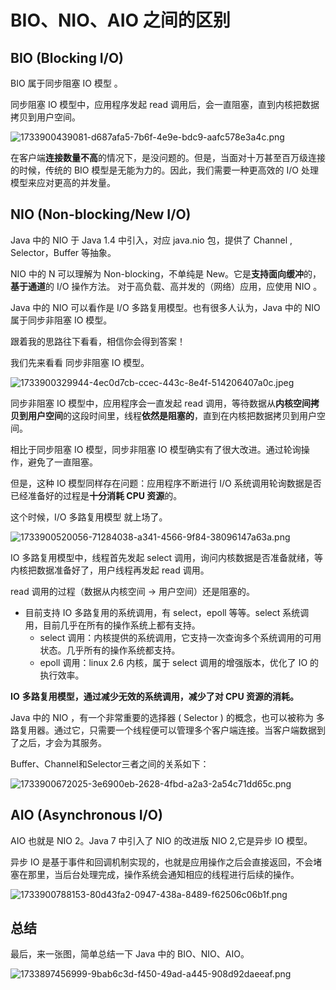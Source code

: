 # BIO、NIO、AIO 之间的区别

## BIO (Blocking I/O)
BIO 属于同步阻塞 IO 模型 。

同步阻塞 IO 模型中，应用程序发起 read 调用后，会一直阻塞，直到内核把数据拷贝到用户空间。

![1733900439081-d687afa5-7b6f-4e9e-bdc9-aafc578e3a4c.png](./img/kYGJ-1yVJyNTEDnL/1733900439081-d687afa5-7b6f-4e9e-bdc9-aafc578e3a4c-384930.png)

在客户端**连接数量不高**的情况下，是没问题的。但是，当面对十万甚至百万级连接的时候，传统的 BIO 模型是无能为力的。因此，我们需要一种更高效的 I/O 处理模型来应对更高的并发量。

## NIO (Non-blocking/New I/O)
Java 中的 NIO 于 Java 1.4 中引入，对应 java.nio 包，提供了 Channel , Selector，Buffer 等抽象。

NIO 中的 N 可以理解为 Non-blocking，不单纯是 New。它是**支持面向缓冲**的，**基于通道**的 I/O 操作方法。 对于高负载、高并发的（网络）应用，应使用 NIO 。

Java 中的 NIO 可以看作是 I/O 多路复用模型。也有很多人认为，Java 中的 NIO 属于同步非阻塞 IO 模型。

跟着我的思路往下看看，相信你会得到答案！

我们先来看看 同步非阻塞 IO 模型。

![1733900329944-4ec0d7cb-ccec-443c-8e4f-514206407a0c.jpeg](./img/kYGJ-1yVJyNTEDnL/1733900329944-4ec0d7cb-ccec-443c-8e4f-514206407a0c-426236.jpeg)

同步非阻塞 IO 模型中，应用程序会一直发起 read 调用，等待数据从**内核空间拷贝到用户空间**的这段时间里，线程**依然是阻塞的**，直到在内核把数据拷贝到用户空间。

相比于同步阻塞 IO 模型，同步非阻塞 IO 模型确实有了很大改进。通过轮询操作，避免了一直阻塞。

但是，这种 IO 模型同样存在问题：应用程序不断进行 I/O 系统调用轮询数据是否已经准备好的过程是**十分消耗 CPU 资源**的。

这个时候，I/O 多路复用模型 就上场了。

![1733900520056-71284038-a341-4566-9f84-38096147a63a.png](./img/kYGJ-1yVJyNTEDnL/1733900520056-71284038-a341-4566-9f84-38096147a63a-179924.png)

IO 多路复用模型中，线程首先发起 select 调用，询问内核数据是否准备就绪，等内核把数据准备好了，用户线程再发起 read 调用。

read 调用的过程（数据从内核空间 -> 用户空间）还是阻塞的。

+ 目前支持 IO 多路复用的系统调用，有 select，epoll 等等。select 系统调用，目前几乎在所有的操作系统上都有支持。
    - select 调用：内核提供的系统调用，它支持一次查询多个系统调用的可用状态。几乎所有的操作系统都支持。
    - epoll 调用：linux 2.6 内核，属于 select 调用的增强版本，优化了 IO 的执行效率。

**IO** **多路复用模型，通过减少无效的系统调用，减少了对 CPU 资源的消耗。**

Java 中的 NIO ，有一个非常重要的选择器 ( Selector ) 的概念，也可以被称为 多路复用器。通过它，只需要一个线程便可以管理多个客户端连接。当客户端数据到了之后，才会为其服务。

Buffer、Channel和Selector三者之间的关系如下：

![1733900672025-3e6900eb-2628-4fbd-a2a3-2a54c71dd65c.png](./img/kYGJ-1yVJyNTEDnL/1733900672025-3e6900eb-2628-4fbd-a2a3-2a54c71dd65c-471002.png)

## AIO (Asynchronous I/O)
AIO 也就是 NIO 2。Java 7 中引入了 NIO 的改进版 NIO 2,它是异步 IO 模型。

异步 IO 是基于事件和回调机制实现的，也就是应用操作之后会直接返回，不会堵塞在那里，当后台处理完成，操作系统会通知相应的线程进行后续的操作。

![1733900788153-80d43fa2-0947-438a-8489-f62506c06b1f.png](./img/kYGJ-1yVJyNTEDnL/1733900788153-80d43fa2-0947-438a-8489-f62506c06b1f-173462.png)

## 总结
最后，来一张图，简单总结一下 Java 中的 BIO、NIO、AIO。

![1733897456999-9bab6c3d-f450-49ad-a445-908d92daeeaf.png](./img/kYGJ-1yVJyNTEDnL/1733897456999-9bab6c3d-f450-49ad-a445-908d92daeeaf-991449.png)

